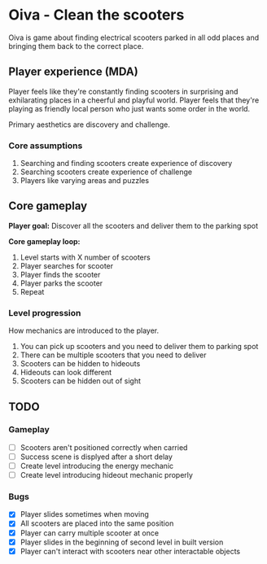 # Oiva - Clean the scooters

Oiva is game about finding electrical scooters parked in all odd places and bringing them back to the correct place.

## Player experience (MDA)

Player feels like they're constantly finding scooters in surprising and exhilarating places in a cheerful and playful world. Player feels that they're playing as friendly local person who just wants some order in the world.

Primary aesthetics are discovery and challenge.

### Core assumptions

1. Searching and finding scooters create experience of discovery
2. Searching scooters create experience of challenge
3. Players like varying areas and puzzles

## Core gameplay

**Player goal:** Discover all the scooters and deliver them to the parking spot

**Core gameplay loop:**

1. Level starts with X number of scooters
2. Player searches for scooter
3. Player finds the scooter
4. Player parks the scooter
5. Repeat

### Level progression

How mechanics are introduced to the player.

1. You can pick up scooters and you need to deliver them to parking spot
2. There can be multiple scooters that you need to deliver
3. Scooters can be hidden to hideouts
4. Hideouts can look different
5. Scooters can be hidden out of sight

## TODO

### Gameplay

- [ ] Scooters aren't positioned correctly when carried
- [ ] Success scene is displyed after a short delay
- [ ] Create level introducing the energy mechanic
- [ ] Create level introducing hideout mechanic properly

### Bugs

- [x] Player slides sometimes when moving
- [x] All scooters are placed into the same position
- [x] Player can carry multiple scooter at once
- [x] Player slides in the beginning of second level in built version
- [x] Player can't interact with scooters near other interactable objects

